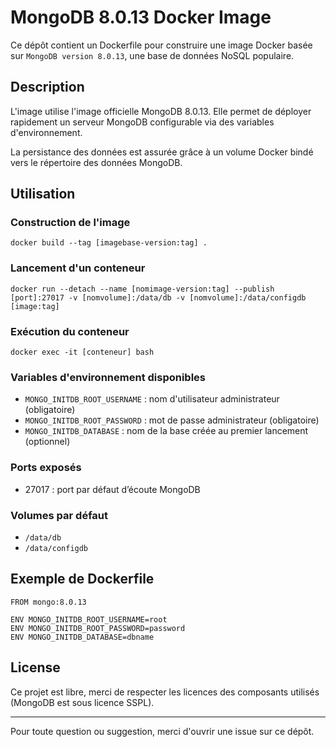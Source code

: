 # MongoDB 8.0.13 Docker Image

Ce dépôt contient un Dockerfile pour construire une image Docker basée sur `MongoDB version 8.0.13`, une base de données NoSQL populaire.

## Description

L'image utilise l'image officielle MongoDB 8.0.13. Elle permet de déployer rapidement un serveur MongoDB configurable via des variables d'environnement.

La persistance des données est assurée grâce à un volume Docker bindé vers le répertoire des données MongoDB.

## Utilisation

### Construction de l'image

```
docker build --tag [imagebase-version:tag] . 
```

### Lancement d'un conteneur

```
docker run --detach --name [nomimage-version:tag] --publish [port]:27017 -v [nomvolume]:/data/db -v [nomvolume]:/data/configdb [image:tag]
```

### Exécution du conteneur

```
docker exec -it [conteneur] bash
```

### Variables d'environnement disponibles

- `MONGO_INITDB_ROOT_USERNAME` : nom d'utilisateur administrateur (obligatoire)
- `MONGO_INITDB_ROOT_PASSWORD` : mot de passe administrateur (obligatoire)
- `MONGO_INITDB_DATABASE` : nom de la base créée au premier lancement (optionnel)

### Ports exposés

- 27017 : port par défaut d’écoute MongoDB

### Volumes par défaut

- `/data/db`
- `/data/configdb`

## Exemple de Dockerfile

```
FROM mongo:8.0.13

ENV MONGO_INITDB_ROOT_USERNAME=root
ENV MONGO_INITDB_ROOT_PASSWORD=password
ENV MONGO_INITDB_DATABASE=dbname
```

## License

Ce projet est libre, merci de respecter les licences des composants utilisés (MongoDB est sous licence SSPL).

---

Pour toute question ou suggestion, merci d'ouvrir une issue sur ce dépôt.